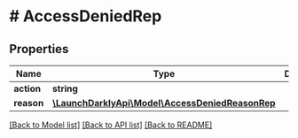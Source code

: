 # # AccessDeniedRep

## Properties

Name | Type | Description | Notes
------------ | ------------- | ------------- | -------------
**action** | **string** |  |
**reason** | [**\LaunchDarklyApi\Model\AccessDeniedReasonRep**](AccessDeniedReasonRep.md) |  |

[[Back to Model list]](../../README.md#models) [[Back to API list]](../../README.md#endpoints) [[Back to README]](../../README.md)
